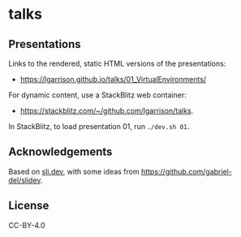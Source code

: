 # talks

## Presentations
Links to the rendered, static HTML versions of the presentations:
- https://lgarrison.github.io/talks/01_VirtualEnvironments/

For dynamic content, use a StackBlitz web container:
- https://stackblitz.com/~/github.com/lgarrison/talks.

In StackBlitz, to load presentation 01, run `./dev.sh 01`.

## Acknowledgements
Based on [sli.dev](sli.dev), with some ideas from https://github.com/gabriel-del/slidev.

## License
CC-BY-4.0
